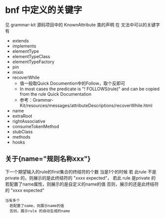 # bnf 中定义的关键字
见 grammar-kit 源码项目中的 KnownAttribute 类的声明
在 文法中可以的关键字有

+ extends 
+ implements 
+ elementType 
+ elementTypeClass
+ elementTypeFactory
+ pin
+ mixin
+ recoverWhile
  + 值一般取Quick Documention中的Follow，取个反即可
  + In most cases the predicate is "! FOLLOWS(rule)" and can be copied from the rule Quick Documentation
  + 参考：Grammar-Kit/resources/messages/attributeDescriptions/recoverWhile.html
+ name
+ extraRoot
+ rightAssociative
+ consumeTokenMethod
+ stubClass
+ methods
+ hooks



## 关于{name="规则名称xxx"}
  下一个期望输入的rule的first集合的终结符的个数
    当是1个的时候
      若 此rule 不是private 的，则展示的是此终结符的 "xxxx expected"，
      若此 rule 是private 的
        若配置了name属性，则展示的是自定义的name的值
        否则，展示的还是此终结符的 "xxxx expected"
 
    当有多个
      若配置了name，则展示name的值
      否则，展示rule 的自动生成的name










